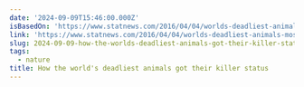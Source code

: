 ```yaml
---
date: '2024-09-09T15:46:00.000Z'
isBasedOn: 'https://www.statnews.com/2016/04/04/worlds-deadliest-animals-mosquito/'
link: 'https://www.statnews.com/2016/04/04/worlds-deadliest-animals-mosquito/'
slug: 2024-09-09-how-the-worlds-deadliest-animals-got-their-killer-status
tags:
  - nature
title: How the world's deadliest animals got their killer status
---
```

 

